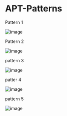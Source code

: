 # APT-Patterns

Pattern 1

![image](https://user-images.githubusercontent.com/114615342/198863576-1d556dff-311c-4e67-b3b5-c23a7bf46748.png)


Pattern 2

![image](https://user-images.githubusercontent.com/114615342/198863548-686518e9-3304-44bc-b433-9c97c16c085c.png)


pattern 3

![image](https://user-images.githubusercontent.com/114615342/198863697-58a75d91-6553-4949-b75b-2e8a8bbfc13e.png)


patter 4

![image](https://user-images.githubusercontent.com/114615342/198863795-82562daa-312a-4e89-a0b4-ddb85dd53956.png)


pattern 5

![image](https://user-images.githubusercontent.com/114615342/198863860-b139bdf1-63f2-4ab3-918d-ea66f184f001.png)


